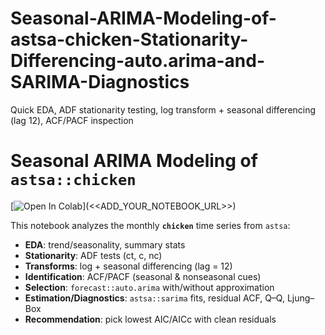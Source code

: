 # Seasonal-ARIMA-Modeling-of-astsa-chicken-Stationarity-Differencing-auto.arima-and-SARIMA-Diagnostics
Quick EDA, ADF stationarity testing, log transform + seasonal differencing (lag 12), ACF/PACF inspection
# Seasonal ARIMA Modeling of `astsa::chicken`
[![Open In Colab](https://colab.research.google.com/assets/colab-badge.svg)](<<ADD_YOUR_NOTEBOOK_URL>>)

This notebook analyzes the monthly **`chicken`** time series from `astsa`:
- **EDA**: trend/seasonality, summary stats
- **Stationarity**: ADF tests (ct, c, nc)
- **Transforms**: log + seasonal differencing (lag = 12)
- **Identification**: ACF/PACF (seasonal & nonseasonal cues)
- **Selection**: `forecast::auto.arima` with/without approximation
- **Estimation/Diagnostics**: `astsa::sarima` fits, residual ACF, Q–Q, Ljung–Box
- **Recommendation**: pick lowest AIC/AICc with clean residuals
